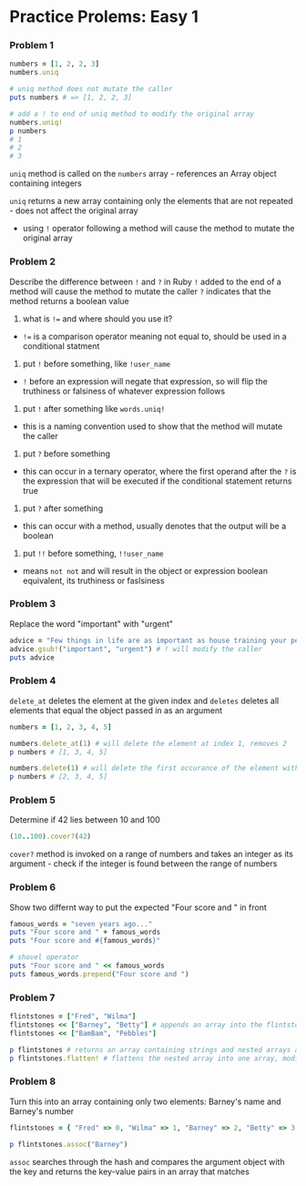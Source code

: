 # Practice Prolems: Easy 1

### Problem 1

```ruby
numbers = [1, 2, 2, 3]
numbers.uniq

# uniq method does not mutate the caller
puts numbers # => [1, 2, 2, 3]

# add a ! to end of uniq method to modify the original array
numbers.uniq!
p numbers
# 1
# 2
# 3
```

`uniq` method is called on the `numbers` array - references an Array object containing integers

`uniq` returns a new array containing only the elements that are not repeated - does not affect the original array

- using `!` operator following a method will cause the method to mutate the original array

### Problem 2

Describe the difference between `!` and `?` in Ruby `!` added to the end of a method will cause the method to mutate the caller `?` indicates that the method returns a boolean value

1. what is `!=` and where should you use it?

- `!=` is a comparison operator meaning not equal to, should be used in a conditional statment

1. put `!` before something, like `!user_name`

- `!` before an expression will negate that expression, so will flip the truthiness or falsiness of whatever expression follows

1. put `!` after something like `words.uniq!`

- this is a naming convention used to show that the method will mutate the caller

1. put `?` before something

- this can occur in a ternary operator, where the first operand after the `?` is the expression that will be executed if the conditional statement returns true

1. put `?` after something

- this can occur with a method, usually denotes that the output will be a boolean

1. put `!!` before something, `!!user_name`

- means `not not` and will result in the object or expression boolean equivalent, its truthiness or faslsiness

### Problem 3

Replace the word "important" with "urgent"

```ruby
advice = "Few things in life are as important as house training your pet dinosaur"
advice.gsub!("important", "urgent") # ! will modify the caller
puts advice
```

### Problem 4

`delete_at` deletes the element at the given index and `deletes` deletes all elements that equal the object passed in as an argument

```ruby
numbers = [1, 2, 3, 4, 5]

numbers.delete_at(1) # will delete the element at index 1, removes 2
p numbers # [1, 3, 4, 5]

numbers.delete(1) # will delete the first occurance of the element with a value of 1 if it is in the array
p numbers # [2, 3, 4, 5]
```

### Problem 5

Determine if 42 lies between 10 and 100

```ruby
(10..100).cover?(42)
```

`cover?` method is invoked on a range of numbers and takes an integer as its argument - check if the integer is found between the range of numbers



### Problem 6

Show two differnt way to put the expected "Four score and " in front

```ruby
famous_words = "seven years ago..."
puts "Four score and " + famous_words
puts "Four score and #{famous_words}"

# shovel operator
puts "Four score and " << famous_words
puts famous_words.prepend("Four score and ")
```

### Problem 7

```ruby
flintstones = ["Fred", "Wilma"]
flintstones << ["Barney", "Betty"] # appends an array into the flintstones array of strings
flintstones << ["BamBam", "Pebbles"]

p flintstones # returns an array containing strings and nested arrays as elements
p flintstones.flatten! # flattens the nested array into one array, modifies the caller
```

### Problem 8

Turn this into an array containing only two elements: Barney's name and Barney's number

```ruby
flintstones = { "Fred" => 0, "Wilma" => 1, "Barney" => 2, "Betty" => 3, "BamBam" => 4, "Pebbles" => 5 }

p flintstones.assoc("Barney")
```

`assoc` searches through the hash and compares the argument object with the key and returns the key-value pairs in an array that matches